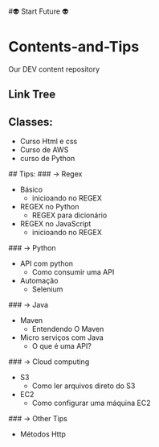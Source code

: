 #👽 Start Future 👽
# Contents-and-Tips
Our DEV content repository

## Link Tree

##  Classes:
<ul>
<li>Curso Html e css</li>
<li>Curso de AWS</li>
<li>curso de Python</li>

</ul>
##  Tips:
### -> Regex
<ul>
<li>Básico
    <ul>
    <li>inicioando no REGEX</li>
    </ul>
</li>
<li>REGEX no Python
    <ul>
    <li>REGEX para dicionário</li>
    </ul>
</li>
<li>REGEX no JavaScript
    <ul>
    <li>inicioando no REGEX</li>
    </ul>
</li>
</ul>
### -> Python
<ul>
<li>API com python
    <ul>
    <li>Como consumir uma API</li>
    </ul>
</li>
<li>Automação
    <ul>
    <li>Selenium</li>
    </ul>
</li>
</ul>
### -> Java
<ul>
    <li>Maven
    <ul>
    <li>Entendendo O Maven</li>
    </ul>
    </li>
    <li>Micro serviços com Java
        <ul>
            <li>O que é uma API?</li>
        </ul>
    </li>
</ul>
### -> Cloud computing
<ul>
<li>
S3
<ul>
<li>Como ler arquivos direto do S3</li>
</ul>
</li>
<li>EC2
<ul>
<li>Como configurar uma máquina EC2</li>
</ul>
</ul>
### -> Other Tips
<ul>
    <li>Métodos Http</li>
</ul>